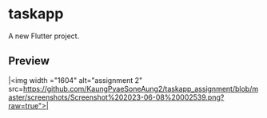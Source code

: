# taskapp

A new Flutter project.

## Preview
|<img width ="1604" alt="assignment 2" src=https://github.com/KaungPyaeSoneAung2/taskapp_assignment/blob/master/screenshots/Screenshot%202023-06-08%20002539.png?raw=true">|
